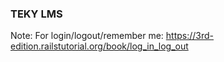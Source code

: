 ### TEKY LMS

Note: For login/logout/remember me: https://3rd-edition.railstutorial.org/book/log_in_log_out